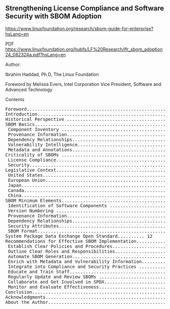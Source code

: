 ## Strengthening License Compliance and Software Security with SBOM Adoption

https://www.linuxfoundation.org/research/sbom-guide-for-enterprise?hsLang=en

PDF https://www.linuxfoundation.org/hubfs/LF%20Research/lfr_sbom_adoption24_082324a.pdf?hsLang=en

Author:

Ibrahim Haddad, Ph.D, The Linux Foundation

Foreword by Melissa Evers, Intel Corporation Vice President, Software and Advanced Technology

Contents
<pre>
Foreword............................................................................................... 5
Introduction........................................................................................ 6
Historical Perspective ...................................................................6
SBOM Basics.........................................................................................7
 Component Inventory ..........................................................................................7
 Provenance Information....................................................................................7
 Dependency Relationships................................................................................7
 Vulnerability Intelligence..................................................................................7
 Metadata and Annotations................................................................................7
Criticality of SBOMs ........................................................................8
 License Compliance..............................................................................................8
 Security.........................................................................................................................8
Legislative Context..........................................................................8
 United States..............................................................................................................8
 European Union....................................................................................................10
 Japan.............................................................................................................................10
 Canada.........................................................................................................................10
 China.............................................................................................................................10
SBOM Minimum Elements.........................................................11
 Identification of Software Components .................................................11
 Version Numbering .............................................................................................11
 Provenance Information..................................................................................11
 Dependency Relationships..............................................................................11
 Security Attributes...............................................................................................11
 SBOM Format...........................................................................................................11
System Package Data Exchange Open Standard.......... 12
Recommendations for Effective SBOM Implementation.............................................................................. 12
 Establish Clear Policies and Procedures................................................ 12
 Outline Clear Roles and Responsibilities............................................... 12
 Automate SBOM Generation......................................................................... 12
 Enrich with Metadata and Vulnerability Information.................13
 Integrate into Compliance and Security Practices .........................13
 Educate and Train Staff.................................................................................... 13
 Regularly Update and Review SBOMs ..................................................... 13
 Collaborate and Get Involved in SPDX..................................................... 13
 Monitor and Evaluate Effectiveness......................................................... 13
Conclusion.......................................................................................... 14
Acknowledgments......................................................................... 14
About the Author............................................................................ 14
</pre>
